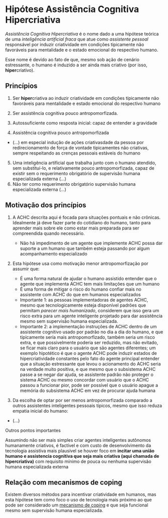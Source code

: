 # Hipótese Assistência Cognitiva Hipercriativa
_Assistência Cognitiva Hipercriativa_ é o nome dado a uma hipótese teórica
de uma _inteligência artificial fraca_ que atue como _assistente pessoal_
responsável por induzir criatividade em condições tipicamente não favoráveis
para mentalidade e o estado emocional do respectivo humano.

Esse nome é devido ao fato de que, mesmo sob ação de cenário estressante, o
humano é induzido a ser ainda mais criativo (por isso, **hiper**criativo).

## Princípios

1. Ser **hiper**criativa ao induzir criatividade em condições típicamente
   não favoráveis para mentalidade e estado emocional do respectivo humano
2. Ser assistência cognitiva pouco antropomorfizada.


3. Autossuficiente como resposta inicial: capaz de entender a gravidade
4. Assistência cognitiva pouco antropomorfizada
  - (...) em especial indução de ações criativasdade da pessoa por
   redirecionamento de força de vontade tipicamentes não criativas, sempre respeitando as crenças pessoais estáveis do humano
5. Uma inteligência artificial que trabalha junto com o humano atendido, sem
   substituí-lo, e relativamente pouco antropomorfizada, capaz de existir
   sem o requerimento obrigatório de supervisão humana especializada externa (...)
6. Não ter como requerimento obrigatório supervisão humana especializada externa (...)

## Motivação dos princípios

1. A ACHC descrita aqui é focada para situações pontuais e não crônicas.
   Idealmente já deve fazer parte do cotidiano do humano, tanto para aprender
   mais sobre ele como estar mais preparada para ser compreendida quando
   necessário.
    - Não há impedimento de um agente que implemente ACHC possa dar suporte a um
      humano que também esteja passando por algum acompanhamento especializado
2. Esta hipótese usa como motivação menor antropomorfização por assumir que:
    - É uma forma natural de ajudar o humano assistido entender que o agente que
      implementa ACHC tem mais limitações que um humano
    - É uma forma de mitigar o risco do humano confiar mais no assistente com ACHC
      do que em humanos especializados
    - Importante 1: as pessoas implementadoras de agentes ACHC, mesmo que
      tecnologicamente esteja disponível padrões que permitam _parecer mais
      humanizado_, considerem que isso gera um risco extra para um agente
      inteligente projetado para dar assistência mesmo sem supervisão humana
      especializada.
    - Importante 2: a implementação instruções de ACHC dentro de um assistente
      cognitivo usado por padrão no dia a dia do humano, e que tipicamente seria
      mais antropomorfizado, também seria um risco extra, e que possivelmente
      poderia ser reduzido, mas não evitado, se ficar mais claro para o usuário
      que são agentes diferentes; um exemplo hipotético é que o agente ACHC
      pode induzir estados de hipercriatividade constantes pelo fato do agente
      principal entender que a situação estressante que levou o acionamento do
      ACHC seria na verdade muito positiva, e que mesmo que o subsistema ACHC
      passe a se negar dar ajuda, se assistente padrão não proteger o sistema ACHC
      ou mesmo concordar com usuário que o ACHC passou a funcionar pior, pode
      ser possível que o usuário apague a memória do subsistema ACHC em vez de
      procurar ajuda humana
    


1. Da escolha de optar por ser menos antropomorfizada comparado a outros
assistentes inteligentes pessoais típicos, mesmo que isso reduza empatia inicial
do humano:
  -  (...)

Outros pontos importantes

Assumindo não ser mais simples criar agentes inteligentes autônomos humanamente
criativos, é factível e com custo de desenvolvimento da tecnologia assistíva
mais plausível se houver foco em **incitar uma união humano e assistencia
cognitiva que seja mais criativa (aqui chamada de hipercriativa)** com requisito
mínimo de pouca ou nenhuma supervisão humana especializada externa

## Relação com mecanismos de coping
Existem diversos métodos para incentivar criatividade em humanos, mas esta
hipótese tem como foco o uso de tecnologia mais próximo ao que pode ser
considerado um [mecanismo de coping](https://pt.wikipedia.org/wiki/Mecanismos_de_enfrentamento)
e que seja funcional mesmo sem supervisão humana especializada.


<!--

> TODO: melhorar a ideia quando eu tiver mais tempo (fititnt, 2017-12-12 22:44)

> TODO: melhorar apresentação do texto (fititnt, 2017-12-12 22:44)

Assumindo não ser
mais simples criar agentes inteligentes autônomos humanamente criativos, é
factível e com custo de desenvolvimento da tecnologia assistíva mais plausível
se houver foco em **incitar uma união humano e assistencia cognitiva que seja
mais criativa (aqui chamada de hipercriativa)** com requisito mínimo de pouca ou
nenhuma supervisão humana especializada externa **se o agente de assistência
cognitiva se focar menos em parecer humano e mais em tornar a pessoa assistiva
criativa via gatilhos inspiracionais compatíveis com estado emocional, sempre
respeitando as crenças pessoais estáveis do humano**; nesta hipótese assume-se
que, mesmo que antropomorfizar um agente inteligente tenda a ser uma forma
de ganhar empatia do humano, pessoas implementadoras desta teoria são menos
encorajadas a usar tal recurso: **assume-se que enquanto agente inteligente
antropomorfizado com inteligência abaixo da humana poderia incitar isolamento
social, uma abordagem menos antropomorfizada, que aceite as próprias limitações,
tenderia naturalmente a maior interação social ou mesmo busca de ajuda
especializada em caso de estresse persistente pelo fato de que tais ações
contribuiriam para ser mais estavelmetne criativo,** algo desejável assumindo
que uma das aplicações mais efetivas da Hipótese Assistência Cognitiva
Hipercriativa seria redirecionar força de vontade humana menos criativa, como
a tristeza, em ações inspiradoras, como a felicidade; pessoas implementadoras
também são convidadas a estudar mais sobre estados clínicos documentados na
literatura onde indivíduos conseguem sair de um estado emocional negativo para
um estado emocional positivo e hipercriativo mesmo antes da existência de
tecnologia proposta nessa hipótese, de modo a possivelmente aprender padrões
simples em que assistência cognitiva possa apoiar qualquer humano, não apenas
quem está com depressão ou tem mudanças de humor; um exemplo prático plausível:
o humano que recebe assistência recebe informação que não consegue classificar
nem como positiva ou como negativa, e sabe-se que a tendência forte seria entrar em um
período de sentimentos negativos, improdutivos para si e para pessoas ao redor;
neste exemplo específico uma estratégia de A.C.H., que também não tem capacidade
de entender qual é a realidade, poderia pegar parte da informação que seria
gatilho de sentimentos negativos e **inspirar com exemplos positivos que
incitem redirecionamento das emoções de forma positiva e criativa** que funcionem
independente do cenário, preferencialmente também não dependendo do que causou
a percepção de informação negativa; **a A.C.H. poderia ser vista também como uma
promotora de ações terapeuticas**, que reduzem reação rápida a algo não
compreensível **ao em vez de ignorar completamente o sentimento, usa parte da
reação para inspirar aprendizagem/criação de algo novo**; um caso simplista
seria um sentimento negativo induzido por um poema ou uma música de alguém
importante que é interpretado como uma crítica, por exemplo, uma referência
a pessoas que escrevem errado, e a A.C.H em vez de confortar o humano,
independente de ser verdade ou não que ele escreve errado, a apresentar algo
que tem relação a escrever errado, como dislexia, sugere como aprender um pouco
mais sobre o tema, então procura em bancos de dados publicos como uma pessoa
como a que dá assistência poderia contribuir com o tema para pessoas que tem
mais dificuldade do que ela mesma tem, e no mínimo pelo período em que ela
estaria emocionalmente afetada a incentiva a colaborar com pessoas externas
e reforça que a ajuda dela não precisa necessariamente depender de aprovação
de quem percebeu a crítica (... incompleto, continuar, postos chave:
autotelismo, altruísmo, perseverança ... ).




Afirma ser possível e que seria mais fácil e eficiente (em comparação ao
desenvolvimento de agente inteligente autonomo quase _humanamente criativo_) o
desenvolvimento do que é chamado de _Assistência Cognitiva Hipercriativa_.

## Princípios

1. Ser **hiper**criativa ao induzir criatividade em condições típicamente
   não favoráveis para mentalidade e estado emocional do respectivo humano
2. Assistência cognitiva pouco antropomorfizada
  - 
   
   , em especial indução de ações criativasdade da pessoa por
   redirecionamento de força de vontade tipicamentes não criativas, sempre respeitando as crenças pessoais estáveis do humano

1. Uma inteligência artificial que trabalha junto com o humano atendido, sem
   substituí-lo, e relativamente pouco antropomorfizada, capaz de existir
   sem o requerimento obrigatório de supervisão humana especializada externa

3. Não ter como requerimento obrigatório supervisão humana especializada externa

## Motivação dos princípios

1. Da escolha de optar por ser menos antropomorfizada comparado a outros
assistentes inteligentes pessoais típicos, mesmo que isso reduza empatia inicial
do humano:
  - 

Outros pontos importantes

Assumindo não ser mais simples criar agentes inteligentes autônomos humanamente
criativos, é factível e com custo de desenvolvimento da tecnologia assistíva
mais plausível se houver foco em **incitar uma união humano e assistencia
cognitiva que seja mais criativa (aqui chamada de hipercriativa)** com requisito
mínimo de pouca ou nenhuma supervisão humana especializada externa



**se o agente de assistência
cognitiva se focar menos em parecer humano e mais em tornar a pessoa assistiva
criativa via gatilhos inspiracionais compatíveis com estado emocional, sempre
respeitando as crenças pessoais estáveis do humano**; nesta hipótese assume-se
que, mesmo que antropomorfizar um agente inteligente tenda a ser uma forma
de ganhar empatia do humano, pessoas implementadoras desta teoria são menos
encorajadas a usar tal recurso: **assume-se que enquanto agente inteligente
antropomorfizado com inteligência abaixo da humana poderia incitar isolamento
social, uma abordagem menos antropomorfizada, que aceite as próprias limitações,
tenderia naturalmente a maior interação social ou mesmo busca de ajuda
especializada em caso de estresse persistente pelo fato de que tais ações
contribuiriam para ser mais estavelmetne criativo,** algo desejável assumindo
que uma das aplicações mais efetivas da Hipótese Assistência Cognitiva
Hipercriativa seria redirecionar força de vontade humana menos criativa, como
a tristeza, em ações inspiradoras, como a felicidade; pessoas implementadoras
também são convidadas a estudar mais sobre estados clínicos documentados na
literatura onde indivíduos conseguem sair de um estado emocional negativo para
um estado emocional positivo e hipercriativo mesmo antes da existência de
tecnologia proposta nessa hipótese, de modo a possivelmente aprender padrões
simples em que assistência cognitiva possa apoiar qualquer humano, não apenas
quem está com depressão ou tem mudanças de humor; um exemplo prático plausível:
o humano que recebe assistência recebe informação que não consegue classificar
nem como positiva, bem como negativa, e a tendência forte seria entrar em um
período de sentimentos negativos, improdutivos para si e para pessoas ao redor;
neste exemplo específico uma estratégia de A.C.H., que também não tem capacidade
de entender qual é a realidade, poderia pegar parte da informação que seria
gatilho de sentimentos negativos e inspirar com exemplos positivos que
**incitem redirecionamento das emoções de forma positiva e criativa de algo (...)

-->